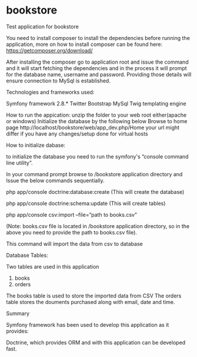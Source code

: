 # bookstore
Test application for bookstore

You need to install composer to install the dependencies before running the application, more on how to install composer can be found here: https://getcomposer.org/download/

After installing the composer go to application root and issue the command <composer install> and it will start fetching the dependencies and in the process it will prompt for the database name, username and password. Providing those details will ensure connection to  MySql is established.

Technologies and frameworks used:

Symfony framework 2.8.*
Twitter Bootstrap
MySql
Twig templating engine

How to run the appication:
unzip the folder to your web root either(apache or windows)
Initialize the database by the following below
Browse to home page
http://localhost/bookstore/web/app_dev.php/Home
your url might differ if you have any changes/setup done for virtual hosts


How to initialize dabase:

to initialize the database you need to run the symfony's “console command line utility”.

In your command prompt browse to /bookstore application directory and Issue the below commands sequentially.

php app/console doctrine:database:create
(This will create the database)

php app/console doctrine:schema:update
(This will create tables)

php app/console csv:import –file=”path to books.csv”

(Note: books.csv file is located in /bookstore application directory, so in the above you need to provide the path to books.csv file).

This command will import the data from csv to database


Database Tables:

Two tables are used in this application
1. books
2. orders

The books table is used to store the imported data from CSV
The orders table stores the douments purchased along with email, date and time.
 

Summary 

Symfony framework has been used to develop this application as it provides:

Doctrine, which provides ORM and with this application can be developed fast.
